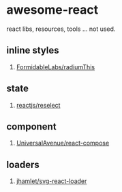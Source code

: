 # awesome-react
react libs, resources, tools ... not used.

## inline styles
1. [FormidableLabs/radiumThis](https://github.com/FormidableLabs/radium "FormidableLabs/radiumThis")

## state
1. [reactjs/reselect](https://github.com/reactjs/reselect "reactjs/reselect")

## component
1. [UniversalAvenue/react-compose](https://github.com/UniversalAvenue/react-compose "UniversalAvenue/react-compose")

## loaders
1. [jhamlet/svg-react-loader](https://github.com/jhamlet/svg-react-loader, "https://github.com/jhamlet/svg-react-loader")
